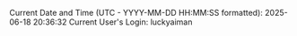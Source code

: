 Current Date and Time (UTC - YYYY-MM-DD HH:MM:SS formatted): 2025-06-18 20:36:32
Current User's Login: luckyaiman
